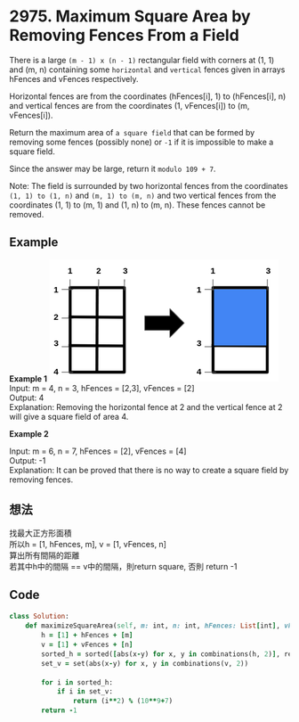 # 2975. Maximum Square Area by Removing Fences From a Field
There is a large `(m - 1) x (n - 1)` rectangular field with corners at (1, 1) and (m, n) containing some `horizontal` and `vertical` fences given in arrays hFences and vFences respectively.

Horizontal fences are from the coordinates (hFences[i], 1) to (hFences[i], n) and vertical fences are from the coordinates (1, vFences[i]) to (m, vFences[i]).

Return the maximum area of `a square field` that can be formed by removing some fences (possibly none) or `-1` if it is impossible to make a square field.

Since the answer may be large, return it `modulo 109 + 7`.

Note: The field is surrounded by two horizontal fences from the coordinates `(1, 1) to (1, n)` and `(m, 1) to (m, n)` and two vertical fences from the coordinates (1, 1) to (m, 1) and (1, n) to (m, n). These fences cannot be removed.

 
## Example
**Example 1**
![Image](https://github.com/Adalyne/Leetcode/blob/369d7bd33343de1e39f2a8e3a995552540780fe6/Others/Image/maxsquareareaexample1.png)  
Input: m = 4, n = 3, hFences = [2,3], vFences = [2]  
Output: 4  
Explanation: Removing the horizontal fence at 2 and the vertical fence at 2 will give a square field of area 4.  

**Example 2**  

Input: m = 6, n = 7, hFences = [2], vFences = [4]  
Output: -1  
Explanation: It can be proved that there is no way to create a square field by removing fences.  

## 想法
找最大正方形面積  
所以h = [1, hFences, m], v = [1, vFences, n]  
算出所有間隔的距離  
若其中h中的間隔 == v中的間隔，則return square, 否則 return -1  

## Code
```ruby
class Solution:
    def maximizeSquareArea(self, m: int, n: int, hFences: List[int], vFences: List[int]) -> int:
        h = [1] + hFences + [m]
        v = [1] + vFences + [n]
        sorted_h = sorted([abs(x-y) for x, y in combinations(h, 2)], reverse = True)
        set_v = set(abs(x-y) for x, y in combinations(v, 2))

        for i in sorted_h:
            if i in set_v:
                return (i**2) % (10**9+7)
        return -1
```
